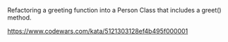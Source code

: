 Refactoring a greeting function into a Person Class that includes a greet() method.

https://www.codewars.com/kata/5121303128ef4b495f000001
